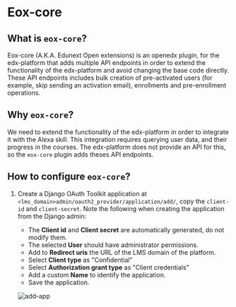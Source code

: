 # Eox-core

## What is `eox-core`?

Eox-core (A.K.A. Edunext Open extensions) is an openedx plugin, for the
edx-platform that adds multiple API endpoints in order to extend the
functionality of the edx-platform and avoid changing the base code directly.
These API endpoints includes bulk creation of pre-activated users (for example,
skip sending an activation email), enrollments and pre-enrollment operations.

## Why `eox-core`?

We need to extend the functionality of the edx-platform in order to integrate
it with the Alexa skill. This integration requires querying user data, and
their progress in the courses. The edx-platform does not provide an API for
this, so the `eox-core` plugin adds theses API endpoints.

## How to configure `eox-core`?

1. Create a Django OAuth Toolkit application at `<lms_domain>admin/oauth2_provider/application/add/`,
   copy the `client-id` and `client-secret`. Note the following when creating
   the application from the Django admin:

   - The **Client id** and **Client secret** are automatically generated, do
     not modify them.
   - The selected **User** should have administrator permissions.
   - Add to **Redirect uris** the URL of the LMS domain of the platform.
   - Select **Client type** as "Confidential"
   - Select **Authorization grant type** as "Client credentials"
   - Add a custom **Name** to identify the application.
   - Save the application.

   ![add-app](https://github.com/eduNEXT/openedx-alexa-adaptor-template/assets/64033729/b7f28637-d83c-4f46-918b-8ec8f0f0831c)
